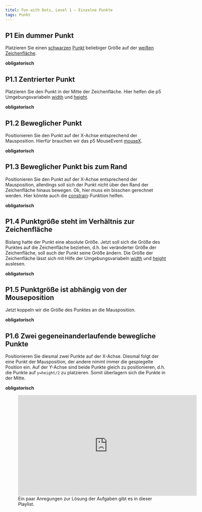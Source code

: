 ```yaml
---
titel: Fun with Dots, Level 1 – Einzelne Punkte
tags: Punkt
---
```


## P1 Ein dummer Punkt
Platzieren Sie einen [schwarzen](https://p5js.org/reference/p5/fill) [Punkt](https://p5js.org/reference/p5/ellipse) beliebiger Größe auf der [weißen Zeichenfläche](https://p5js.org/reference/p5/background).

**obligatorisch**

## P1.1 Zentrierter Punkt
Platzieren Sie den Punkt in der Mitte der Zeichenfläche. Hier helfen die p5 Umgebungsvariabeln [width](https://p5js.org/reference/p5/width) und [height](https://p5js.org/reference/p5/height).

**obligatorisch**

## P1.2 Beweglicher Punkt
Positionieren Sie den Punkt auf der X-Achse entsprechend der Mausposition. Hierfür brauchen wir das p5 MouseEvent [mouseX](https://p5js.org/reference/p5/mouseX).

**obligatorisch**

## P1.3 Beweglicher Punkt bis zum Rand
Positionieren Sie den Punkt auf der X-Achse entsprechend der Mausposition, allerdings soll sich der Punkt nicht über den Rand der Zeichenfläche hinaus bewegen. Ok, hier muss ein bisschen gerechnet werden. Hier könnte auch die [constrain](https://p5js.org/reference/p5/constrain)-Funktion helfen.

**obligatorisch**

## P1.4 Punktgröße steht im Verhältnis zur Zeichenfläche
Bislang hatte der Punkt eine absolute Größe. Jetzt soll sich die Größe des Punktes auf die Zeichenfläche beziehen, d.h. bei veränderter Größe der Zeichenfläche, soll auch der Punkt seine Größe ändern. Die Größe der Zeichenfläche lässt sich mit Hilfe der Umgebungsvariabeln [width](https://p5js.org/reference/p5/width) und [height](https://p5js.org/reference/p5/height) auslesen.

**obligatorisch**

## P1.5 Punktgröße ist abhängig von der Mouseposition
Jetzt koppeln wir die Größe des Punktes an die Mausposition.

**obligatorisch**

## P1.6 Zwei gegeneinanderlaufende bewegliche Punkte
Positionieren Sie diesmal zwei Punkte auf der X-Achse. Diesmal folgt der eine Punkt der Mausposition, der andere nimmt immer die gespiegelte Position ein. Auf der Y-Achse sind beide Punkte gleich zu positionieren, d.h. die Punkte auf `y=height/2` zu platzieren. Somit überlagern sich die Punkte in der Mitte.

**obligatorisch**

<figure class="video-container">
<iframe width="560" height="315" src="https://www.youtube.com/embed/videoseries?list=PLfnobFnVauQBvOA3GITOLNUuTRcbYWtf8" title="YouTube video player" frameborder="0" allow="accelerometer; autoplay; clipboard-write; encrypted-media; gyroscope; picture-in-picture" allowfullscreen></iframe>
<figcaption>
Ein paar Anregungen zur Lösung der Aufgaben gibt es in dieser Playlist.
</figcaption>
</figure>
